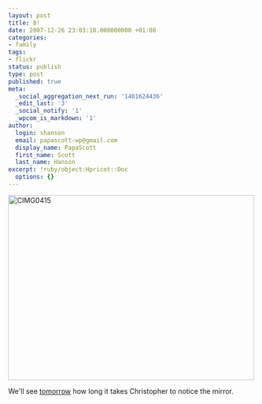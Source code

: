 ```yaml
---
layout: post
title: 8!
date: 2007-12-26 23:03:10.000000000 +01:00
categories:
- family
tags:
- flickr
status: publish
type: post
published: true
meta:
  _social_aggregation_next_run: '1401624436'
  _edit_last: '3'
  _social_notify: '1'
  _wpcom_is_markdown: '1'
author:
  login: shanson
  email: papascott-wp@gmail.com
  display_name: PapaScott
  first_name: Scott
  last_name: Hanson
excerpt: !ruby/object:Hpricot::Doc
  options: {}
---
```

<p><a href="http://www.flickr.com/photos/51035717986@N01/2139384766" title="View 'CIMG0415' on Flickr.com"><img src="https://farm3.static.flickr.com/2364/2139384766_f72128d33e.jpg" alt="CIMG0415" border="0" width="500" height="375" /></a></p>
<p>We'll see <a href="http://www.papascott.de/archives/1999/12/27/christopher-ryan-hanson/">tomorrow</a> how long it takes Christopher to notice the mirror.</p>
